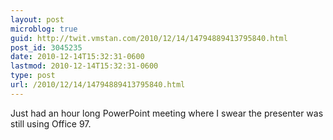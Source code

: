 ```yaml
---
layout: post
microblog: true
guid: http://twit.vmstan.com/2010/12/14/14794889413795840.html
post_id: 3045235
date: 2010-12-14T15:32:31-0600
lastmod: 2010-12-14T15:32:31-0600
type: post
url: /2010/12/14/14794889413795840.html
---
```

Just had an hour long PowerPoint meeting where I swear the presenter was still using Office 97.

